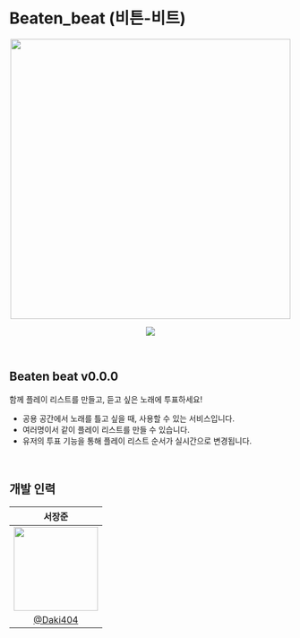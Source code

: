 # Beaten_beat (비튼-비트)
<p align="center">

<img src="https://github.com/Daki404/Beaten_beat/assets/67456502/cfe8d259-a8aa-4276-8577-c333446a11c4" width="500"/>
</p>

<p align="center">
<a href="https://hits.seeyoufarm.com"><img src="https://hits.seeyoufarm.com/api/count/incr/badge.svg?url=https%3A%2F%2Fgithub.com%2FDaki404%2FBeaten_beat&count_bg=%2379C83D&title_bg=%23555555&icon=applemusic.svg&icon_color=%23E7E7E7&title=hits&edge_flat=false"/></a>
</p>

<br>

## Beaten beat v0.0.0
함께 플레이 리스트를 만들고, 듣고 싶은 노래에 투표하세요!

- 공용 공간에서 노래를 틀고 싶을 때, 사용할 수 있는 서비스입니다.
- 여러명이서 같이 플레이 리스트를 만들 수 있습니다.
- 유저의 투표 기능을 통해 플레이 리스트 순서가 실시간으로 변경됩니다.

<br>

## 개발 인력

<div align="center">

| **서장준** |
| :------: |
| <img src="https://avatars.githubusercontent.com/u/67456502?v=4" width="150" height="150"/> |
| [@Daki404](https://github.com/Daki404) |

</div>
